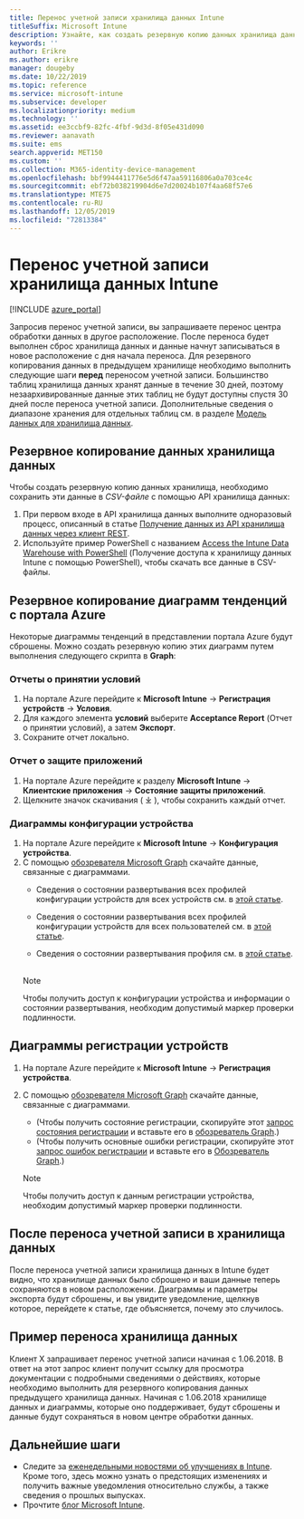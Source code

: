 ```yaml
---
title: Перенос учетной записи хранилища данных Intune
titleSuffix: Microsoft Intune
description: Узнайте, как создать резервную копию данных хранилища данных Intune при переносе учетной записи.
keywords: ''
author: Erikre
ms.author: erikre
manager: dougeby
ms.date: 10/22/2019
ms.topic: reference
ms.service: microsoft-intune
ms.subservice: developer
ms.localizationpriority: medium
ms.technology: ''
ms.assetid: ee3ccbf9-82fc-4fbf-9d3d-8f05e431d090
ms.reviewer: aanavath
ms.suite: ems
search.appverid: MET150
ms.custom: ''
ms.collection: M365-identity-device-management
ms.openlocfilehash: bbf9944411776e5d6f47aa59116806a0a703ce4c
ms.sourcegitcommit: ebf72b038219904d6e7d20024b107f4aa68f57e6
ms.translationtype: MTE75
ms.contentlocale: ru-RU
ms.lasthandoff: 12/05/2019
ms.locfileid: "72813384"
---
```

# <a name="move-your-intune-data-warehouse-account-data"></a>Перенос учетной записи хранилища данных Intune 

[!INCLUDE [azure_portal](../includes/azure_portal.md)]

Запросив перенос учетной записи, вы запрашиваете перенос центра обработки данных в другое расположение. После переноса будет выполнен сброс хранилища данных и данные начнут записываться в новое расположение с дня начала переноса. Для резервного копирования данных в предыдущем хранилище необходимо выполнить следующие шаги **перед** переносом учетной записи. Большинство таблиц хранилища данных хранят данные в течение 30 дней, поэтому незаархивированные данные этих таблиц не будут доступны спустя 30 дней после переноса учетной записи. Дополнительные сведения о диапазоне хранения для отдельных таблиц см. в разделе [Модель данных для хранилища данных](reports-ref-data-model.md). 

## <a name="back-up-your-data-warehouse-data"></a>Резервное копирование данных хранилища данных 

Чтобы создать резервную копию данных хранилища, необходимо сохранить эти данные в *CSV-файле* с помощью API хранилища данных:  

1. При первом входе в API хранилища данных выполните одноразовый процесс, описанный в статье [Получение данных из API хранилища данных через клиент REST](reports-proc-data-rest.md).
2. Используйте пример PowerShell с названием [Access the Intune Data Warehouse with PowerShell](https://github.com/Microsoft/Intune-Data-Warehouse/tree/master/Samples/PowerShell) (Получение доступа к хранилищу данных Intune с помощью PowerShell), чтобы скачать все данные в CSV-файлы. 

## <a name="back-up-your-trend-charts-from-the-azure-portal"></a>Резервное копирование диаграмм тенденций с портала Azure

Некоторые диаграммы тенденций в представлении портала Azure будут сброшены. Можно создать резервную копию этих диаграмм путем выполнения следующего скрипта в **Graph**:   

### <a name="terms--conditions-acceptance-reports"></a>Отчеты о принятии условий
1. На портале Azure перейдите к **Microsoft Intune** -> **Регистрация устройств** -> **Условия**.
2. Для каждого элемента **условий** выберите **Acceptance Report** (Отчет о принятии условий), а затем **Экспорт**.
3. Сохраните отчет локально.
 
### <a name="app-protection-reports"></a>Отчет о защите приложений  
1. На портале Azure перейдите к разделу **Microsoft Intune** -> **Клиентские приложения** -> **Состояние защиты приложений**.
2. Щелкните значок скачивания ( ⤓ ), чтобы сохранить каждый отчет.

### <a name="device-configuration-charts"></a>Диаграммы конфигурации устройства 
1. На портале Azure перейдите к **Microsoft Intune** -> **Конфигурация устройства**.
2. С помощью [обозревателя Microsoft Graph](https://developer.microsoft.com/graph/graph-explorer) скачайте данные, связанные с диаграммами. 
    - Сведения о состоянии развертывания всех профилей конфигурации устройств для всех устройств см. в [этой статье](https://graph.microsoft.com/beta/reports/deviceConfigurationDeviceActivity/content).

    - Сведения о состоянии развертывания всех профилей конфигурации устройств для всех пользователей см. в [этой статье](https://graph.microsoft.com/beta/reports/deviceConfigurationUserActivity/content).

    - Сведения о состоянии развертывания профиля см. в [этой статье](https://graph.microsoft.com/beta/deviceManagement/deviceConfigurations?$select=id,displayName,lastModifiedDateTime,deviceStatusOverview&$expand=deviceStatusOverview).
  
    > [!NOTE]
    > Чтобы получить доступ к конфигурации устройства и информации о состоянии развертывания, необходим допустимый маркер проверки подлинности.

## <a name="device-enrollment-charts"></a>Диаграммы регистрации устройств
1. На портале Azure перейдите к **Microsoft Intune** -> **Регистрация устройства**.
2. С помощью [обозревателя Microsoft Graph](https://developer.microsoft.com/graph/graph-explorer) скачайте данные, связанные с диаграммами.
    - (Чтобы получить состояние регистрации, скопируйте этот [запрос состояния регистрации](https://graph.microsoft.com/beta/reports/managedDeviceEnrollmentFailureTrends()/content) и вставьте его в [обозреватель Graph](https://developer.microsoft.com/graph/graph-explorer).)
    - (Чтобы получить основные ошибки регистрации, скопируйте этот [запрос ошибок регистрации](https://graph.microsoft.com/beta/reports/managedDeviceEnrollmentTopFailures(period=null)/content) и вставьте его в [Обозреватель Graph](https://developer.microsoft.com/graph/graph-explorer).)

    > [!NOTE]
    > Чтобы получить доступ к данным регистрации устройства, необходим допустимый маркер проверки подлинности. 

## <a name="after-a-data-warehouse-account-move"></a>После переноса учетной записи в хранилища данных

После переноса учетной записи хранилища данных в Intune будет видно, что хранилище данных было сброшено и ваши данные теперь сохраняются в новом расположении. Диаграммы и параметры экспорта будут сброшены, и вы увидите уведомление, щелкнув которое, перейдете к статье, где объясняется, почему это случилось.  

## <a name="data-warehouse-move-example"></a>Пример переноса хранилища данных 

Клиент Х запрашивает перенос учетной записи начиная с 1.06.2018. В ответ на этот запрос клиент получит ссылку для просмотра документации с подробными сведениями о действиях, которые необходимо выполнить для резервного копирования данных предыдущего хранилища данных. Начиная с 1.06.2018 хранилище данных и диаграммы, которые оно поддерживает, будут сброшены и данные будут сохраняться в новом центре обработки данных. 

## <a name="next-steps"></a>Дальнейшие шаги

- Следите за [еженедельными новостями об улучшениях в Intune](../fundamentals/whats-new.md). Кроме того, здесь можно узнать о предстоящих изменениях и получить важные уведомления относительно службы, а также сведения о прошлых выпусках.
- Прочтите [блог Microsoft Intune](https://go.microsoft.com/fwlink/?LinkID=273882).
